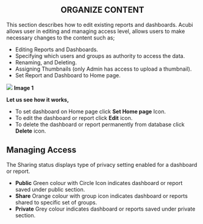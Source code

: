 


<center><h2>ORGANIZE CONTENT</h2></center>

This section describes how to edit existing reports and dashboards. 
Acubi allows user in editing and managing access level, allows  users to make necessary changes to the content such as;
   -  Editing Reports and Dashboards.
   -  Specifying which users and groups as authority to access the data.
   -  Renaming, and Deleting. 
   - Assigning Thumbnails (only Admin has access to upload a thumbnail).
   -  Set Report and Dashboard to Home page.
   
   ![
](https://raw.githubusercontent.com/sv18042016/fp1/2c3e9b591017dd6316a4091ad35abfae69bf2082/images/New_version5/UD_Edit_Content_Image1.png)
**Image 1**

**Let us see how it works,**
- To set dashboard on Home page click **Set Home page** Icon.
- To edit the dashboard or report click  **Edit**  icon.
- To delete the dashboard or report permanently from database click **Delete**  icon.

## Managing Access

The Sharing status displays type of privacy setting enabled for a dashboard or report.
 -   **Public** Green colour  with Circle Icon indicates dashboard or report saved under public section.
 -   **Share** Orange colour with group icon indicates dashboard or reports shared to specific set of groups.
 -   **Private** Grey colour indicates dashboard or reports saved under private section.

<!--stackedit_data:
eyJoaXN0b3J5IjpbLTQ2NjE4MzYwNSwtMTE5NDE2ODM3MywtMT
U3MDU2NzMwNywtMTE5NDE2ODM3MywxNTE1MDg2MDExLC03MDgy
NTIwNTEsLTE1NTEyNTQ1NTcsLTgyMjQwOTk4NywtMTQ0NDQ5Mz
EwNSwtMTU5MjMxMTQyNiwtMTU1MzU2OTU3NSw3NTE2MDAyNDYs
LTE1OTQ3MDcxNV19
-->